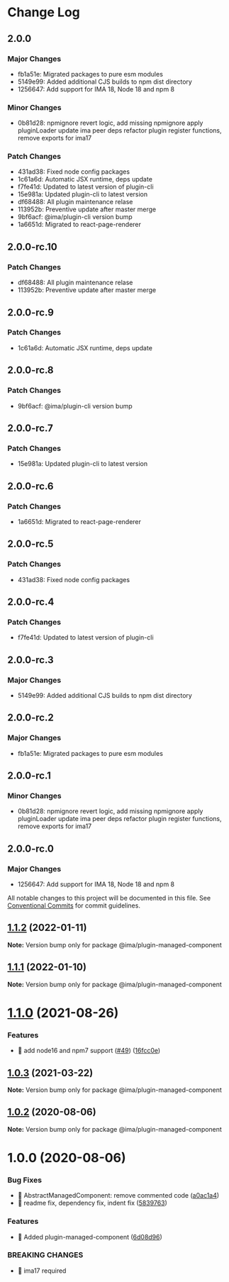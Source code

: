 # Change Log

## 2.0.0

### Major Changes

- fb1a51e: Migrated packages to pure esm modules
- 5149e99: Added additional CJS builds to npm dist directory
- 1256647: Add support for IMA 18, Node 18 and npm 8

### Minor Changes

- 0b81d28: npmignore revert logic, add missing npmignore
  apply pluginLoader
  update ima peer deps
  refactor plugin register functions, remove exports for ima17

### Patch Changes

- 431ad38: Fixed node config packages
- 1c61a6d: Automatic JSX runtime, deps update
- f7fe41d: Updated to latest version of plugin-cli
- 15e981a: Updated plugin-cli to latest version
- df68488: All plugin maintenance relase
- 113952b: Preventive update after master merge
- 9bf6acf: @ima/plugin-cli version bump
- 1a6651d: Migrated to react-page-renderer

## 2.0.0-rc.10

### Patch Changes

- df68488: All plugin maintenance relase
- 113952b: Preventive update after master merge

## 2.0.0-rc.9

### Patch Changes

- 1c61a6d: Automatic JSX runtime, deps update

## 2.0.0-rc.8

### Patch Changes

- 9bf6acf: @ima/plugin-cli version bump

## 2.0.0-rc.7

### Patch Changes

- 15e981a: Updated plugin-cli to latest version

## 2.0.0-rc.6

### Patch Changes

- 1a6651d: Migrated to react-page-renderer

## 2.0.0-rc.5

### Patch Changes

- 431ad38: Fixed node config packages

## 2.0.0-rc.4

### Patch Changes

- f7fe41d: Updated to latest version of plugin-cli

## 2.0.0-rc.3

### Major Changes

- 5149e99: Added additional CJS builds to npm dist directory

## 2.0.0-rc.2

### Major Changes

- fb1a51e: Migrated packages to pure esm modules

## 2.0.0-rc.1

### Minor Changes

- 0b81d28: npmignore revert logic, add missing npmignore
  apply pluginLoader
  update ima peer deps
  refactor plugin register functions, remove exports for ima17

## 2.0.0-rc.0

### Major Changes

- 1256647: Add support for IMA 18, Node 18 and npm 8

All notable changes to this project will be documented in this file.
See [Conventional Commits](https://conventionalcommits.org) for commit guidelines.

## [1.1.2](https://github.com/seznam/IMA.js-plugins/compare/@ima/plugin-managed-component@1.1.1...@ima/plugin-managed-component@1.1.2) (2022-01-11)

**Note:** Version bump only for package @ima/plugin-managed-component

## [1.1.1](https://github.com/seznam/IMA.js-plugins/compare/@ima/plugin-managed-component@1.1.0...@ima/plugin-managed-component@1.1.1) (2022-01-10)

**Note:** Version bump only for package @ima/plugin-managed-component

# [1.1.0](https://github.com/seznam/IMA.js-plugins/compare/@ima/plugin-managed-component@1.0.3...@ima/plugin-managed-component@1.1.0) (2021-08-26)

### Features

- 🎸 add node16 and npm7 support ([#49](https://github.com/seznam/IMA.js-plugins/issues/49)) ([16fcc0e](https://github.com/seznam/IMA.js-plugins/commit/16fcc0eab73da5651171d110100e5a5ec9cbdcf1))

## [1.0.3](https://github.com/seznam/IMA.js-plugins/compare/@ima/plugin-managed-component@1.0.2...@ima/plugin-managed-component@1.0.3) (2021-03-22)

**Note:** Version bump only for package @ima/plugin-managed-component

## [1.0.2](https://github.com/seznam/IMA.js-plugins/compare/@ima/plugin-managed-component@1.0.0...@ima/plugin-managed-component@1.0.2) (2020-08-06)

**Note:** Version bump only for package @ima/plugin-managed-component

# 1.0.0 (2020-08-06)

### Bug Fixes

- 🐛 AbstractManagedComponent: remove commented code ([a0ac1a4](https://github.com/seznam/IMA.js-plugins/commit/a0ac1a4f14409504f423554eae13650ddf138b35))
- 🐛 readme fix, dependency fix, indent fix ([5839763](https://github.com/seznam/IMA.js-plugins/commit/5839763ff01cc3d6d558803270ef120015fbc9a9))

### Features

- 🎸 Added plugin-managed-component ([6d08d96](https://github.com/seznam/IMA.js-plugins/commit/6d08d96e890538e78c876498ffeab00e5dc8864d))

### BREAKING CHANGES

- 🧨 ima17 required
